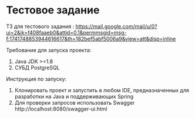 # Тестовое задание

ТЗ для тестового задания : https://mail.google.com/mail/u/0?ui=2&ik=f408faaeb0&attid=0.1&permmsgid=msg-f:1741748853944616617&th=182bef5abf5006a9&view=att&disp=inline

Требование для запуска проекта:
1. Java JDK >=1.8
2. СУБД PostgreSQL

Инструкция по запуску:
1. Клонировать проект и запустить в любом IDE, предназначенных для разработки на Java и поддерживающих Spring
2. Для проверки запросов использовать Swagger http://localhost:8080/swagger-ui.html
